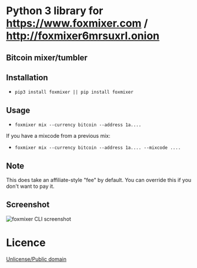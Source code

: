 # Python 3 library for https://www.foxmixer.com / http://foxmixer6mrsuxrl.onion
## Bitcoin mixer/tumbler

## Installation

* `pip3 install foxmixer || pip install foxmixer`

## Usage

* `foxmixer mix --currency bitcoin --address 1a....`

If you have a mixcode from a previous mix:

* `foxmixer mix --currency bitcoin --address 1a.... --mixcode ....`

## Note

This does take an affiliate-style "fee" by default. You can override this if you don't want to pay it.

## Screenshot

![foxmixer CLI screenshot](https://pic8.co/sh/bJtKdm.png)

# Licence

[Unlicense/Public domain](LICENSE.txt)
